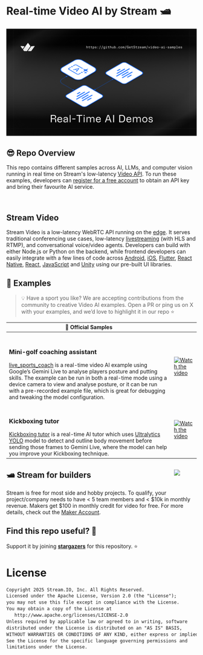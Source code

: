 
# Real-time Video AI by Stream 🛥
![Real-time AI powered by Stream](./assets/cover.png)


## 😎 Repo Overview
This repo contains different samples across AI, LLMs, and computer vision running in real time on Stream's low-latency [Video API](https://getstream.io/video/). To run these examples, developers can [register for a free account](https://getstream.io/try-for-free/) to obtain an API key and bring their favourite AI service. 


<br/>

## Stream Video
Stream Video is a low-latency WebRTC API running on the [edge](https://getstream.io/blog/announcing-stream-video/). It serves traditional conferencing use cases, low-latency [livestreaming](https://getstream.io/video/livestreaming/) (with HLS and RTMP), and conversational voice/video agents. Developers can build with either Node.js or Python on the backend, while frontend developers can easily integrate with a few lines of code across [Android](https://getstream.io/video/sdk/android/), [iOS](https://getstream.io/video/sdk/ios/), [Flutter](https://getstream.io/video/sdk/flutter/), [React Native](https://getstream.io/video/sdk/react-native/), [React](https://getstream.io/video/sdk/react/), [JavaScript](https://getstream.io/video/sdk/javascript/) and [Unity](https://getstream.io/video/sdk/unity/) using our pre-built UI libraries.

## 🔎 Examples

> 💡 Have a sport you like? We are accepting contributions from the community to creative Video AI examples. Open a PR or ping us on X with your examples, and we’d love to highlight it in our repo ⭐

| **🔮** Official Samples |  |
| --- | --- |
|<br><h3>Mini-golf coaching assistant</h3>[live_sports_coach](https://github.com/GetStream/video-ai-samples/tree/live-sports-coach/live_sports_coach) is a real-time video AI example using Google’s Gemini Live to analyse players posture and putting skills. The example can be run in both a real-time mode using a device camera to view and analyse posture, or it can be run with a pre-recorded example file, which is great for debugging and tweaking the model configuration.  | [![Watch the video](https://img.youtube.com/vi/_MIrA9ogntY/maxresdefault.jpg)](https://youtu.be/_MIrA9ogntY) |
| <br><h3>Kickboxing tutor</h3>[Kickboxing tutor](https://github.com/GetStream/video-ai-samples/tree/live-sports-coach/live_sports_coach/kickboxing_example.py) is a real-time AI tutor which uses [Ultralytics YOLO](https://docs.ultralytics.com/tasks/pose/) model to detect and outline body movement before sending those frames to Gemini Live, where the model can help you improve your Kickboxing technique. | [![Watch the video](https://img.youtube.com/vi/ZYyRXocKoCk/maxresdefault.jpg)](https://youtu.be/ZYyRXocKoCk)  | |


## 

<a href="https://getstream.io/?utm_source=Github&utm_medium=Github_Repo_Content_Ad&utm_content=Developer&utm_campaign=Video_AI_Demos&utm_term=DevRelOss">
<img src="https://user-images.githubusercontent.com/24237865/138428440-b92e5fb7-89f8-41aa-96b1-71a5486c5849.png" align="right" width="12%"/>
</a>

## 🛥 Stream for builders 
Stream is free for most side and hobby projects. To qualify, your project/company needs to have < 5 team members and < $10k in monthly revenue. Makers get $100 in monthly credit for video for free. For more details, check out the [Maker Account](https://getstream.io/maker-account/?utm_source=Github&utm_medium=Github_Repo_Content_Ad&utm_content=Developer&utm_campaign=Video_AI_Demos&utm_term=DevRelOss).

## 

## Find this repo useful? 💙

Support it by joining [**stargazers**](https://github.com/getStream/video-ai-samples/stargazers) for this repository. ⭐️

# License

```xml
Copyright 2025 Stream.IO, Inc. All Rights Reserved.
Licensed under the Apache License, Version 2.0 (the "License");
you may not use this file except in compliance with the License.
You may obtain a copy of the License at
   http://www.apache.org/licenses/LICENSE-2.0
Unless required by applicable law or agreed to in writing, software
distributed under the License is distributed on an "AS IS" BASIS,
WITHOUT WARRANTIES OR CONDITIONS OF ANY KIND, either express or implied.
See the License for the specific language governing permissions and
limitations under the License.
```
